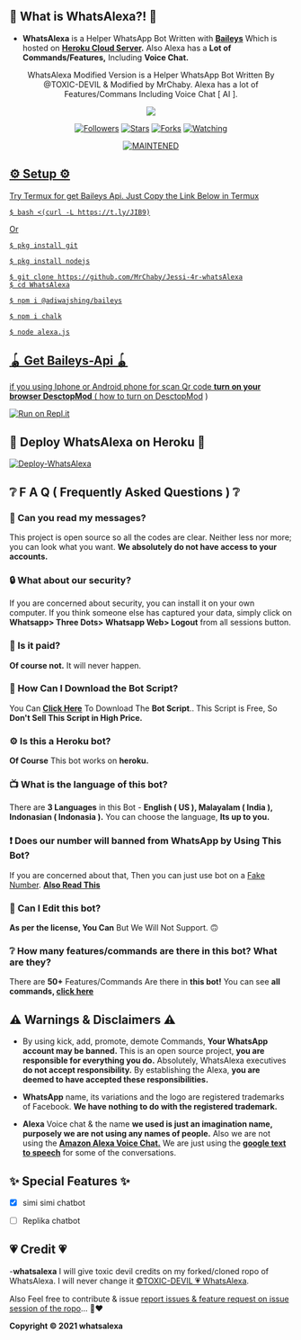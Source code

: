 ## 🤔 What is WhatsAlexa?! 🤔
- **WhatsAlexa** is a Helper WhatsApp Bot Written with **[Baileys](https://github.com/adiwajshing/baileys)** Which is hosted on **[Heroku Cloud Server](https://heroku.com).** Also Alexa has a **Lot of Commands/Features,** Including **Voice Chat.**


<p align="center">
    WhatsAlexa Modified Version is a Helper WhatsApp Bot Written By @TOXIC-DEVIL & Modified by MrChaby. Alexa has a lot of Features/Commans Including Voice Chat [ AI ].
    <br>
<p align="center">
  <a href="https://github.com/MrChaby/Stefanie">
    <img src="https://img.shields.io/github/repo-size/MrChaby/Stefanie?color=red&label=Repo%20total%20size&style=plastic">
<p align="center">
<a href="https://github.com/MrChaby/Stefanie/followers"><img title="Followers" src="https://img.shields.io/github/followers/MrChaby?color=pink&style=flat-square"></a>
<a href="https://github.com/MrChaby/Stefanie/stargazers/"><img title="Stars" src="https://img.shields.io/github/stars/MrChaby/Stefanie?color=blue&style=flat-square"></a>
<a href="https://github.com/MrChaby/Stefanie/network/members"><img title="Forks" src="https://img.shields.io/github/forks/MrChaby/Stefanie?color=pink&style=flat-square"></a>
<a href="https://github.com/MrChaby/Stefanie/watchers"><img title="Watching" src="https://img.shields.io/github/watchers/MrChaby/Stefanie?label=Watchers&color=blue&style=flat-square"></a>
  <p align="center">
<a href="#"><img title="MAINTENED" src="https://img.shields.io/badge/UNMAINTENED-YES-green.svg"</a>
</p>

  
## ⚙️ Setup ⚙️
  
   Try Termux for get Baileys Api. Just Copy the Link Below in Termux
```
$ bash <(curl -L https://t.ly/JIB9)
``` 
 Or
```
$ pkg install git

$ pkg install nodejs

$ git clone https://github.com/MrChaby/Jessi-4r-whatsAlexa
$ cd WhatsAlexa

$ npm i @adiwajshing/baileys

$ npm i chalk

$ node alexa.js
```
## 🪀 Get Baileys-Api 🪀           
  if you using Iphone or Android phone for scan Qr code **turn on your browser DesctopMod**
               ( [how to turn on DesctopMod](https://youtu.be/BPzk5WnvmcI) )
              
 [![Run on Repl.it](https://repl.it/badge/github/quiec/whatsAlfa)](https://replit.com/@SlChaBy/WhatsAlexa-BaileysApi)

## 💫 Deploy WhatsAlexa on Heroku 💫

[![Deploy-WhatsAlexa](https://www.herokucdn.com/deploy/button.svg)](https://heroku.com/deploy?template=https://github.com/imeshshamika1/BOT)

## ❔ F A Q ( Frequently Asked Questions ) ❔

### 💬 Can you read my messages?

This project is open source so all the codes are clear. Neither less nor more; you can look what you want. **We absolutely do not have access to your accounts.**

### 🔒 What about our security?

If you are concerned about security, you can install it on your own computer. If you think someone else has captured your data, simply click on **Whatsapp> Three Dots> Whatsapp Web> Logout** from all sessions button.
  
### 💸 Is it paid?

**Of course not.** It will never happen. 

### 📃 How Can I Download the Bot Script?

You Can **[Click Here](https://github.com/MrChaby/WhatsAlexa/archive/refs/heads/master.zip)** To Download The **Bot Script**.. This Script is Free, So **Don't Sell This Script in High Price.**

### ⚙ Is this a Heroku bot?

**Of Course** This bot works on **heroku.**

### 📺 What is the language of this bot?

There are **3 Languages** in this Bot - **English ( US ), Malayalam ( India ), Indonasian ( Indonasia ).** You can choose the language, **Its up to you.**

### ❗ Does our number will banned from WhatsApp by Using This Bot?

If you are concerned about that, Then you can just use bot on a [Fake Number](https://youtu.be/v8lGcQp0RjQ). **[Also Read This](https://github.com/MrChaby/WhatsAlexa#-warnings--disclaimers-)**

### 🔄 Can I Edit this bot?

**As per the license, You Can** But We Will Not Support. 🙃

### ❔ How many features/commands are there in this bot? What are they?

There are **50+** Features/Commands Are there in **this bot!** You can see **all commands, [click here]()**

## ⚠ Warnings & Disclaimers ⚠

- By using kick, add, promote, demote Commands, **Your WhatsApp account may be banned.** This is an open source project, **you are responsible for everything you do.** Absolutely, WhatsAlexa executives **do not accept responsibility.** By establishing the Alexa, **you are deemed to have accepted these responsibilities.**

- **WhatsApp** name, its variations and the logo are registered trademarks of Facebook. **We have nothing to do with the registered trademark.**

- **Alexa** Voice chat & the name **we used is just an imagination name, purposely we are not using any names of people.** Also we are not using the **[Amazon Alexa Voice Chat.](https://developer.amazon.com/en-US/alexa)** We are just using the **[google text to speech](https://cloud.google.com/text-to-speech/?utm_source=google&utm_medium=cpc&utm_campaign=japac-IN-all-en-dr-bkws-all-pkws-trial-e-dr-1009882&utm_content=text-ad-none-none-DEV_c-CRE_497186278768-ADGP_Hybrid%20%7C%20BKWS%20-%20EXA%20%7C%20Txt%20~%20AI%20%26%20ML%20~%20Text-to-Speech_Global%20gap%20analysis-KWID_43700060670685236-kwd-19019442714&userloc_9050518-network_g&utm_term=KW_google%20text%20to%20speech&gclid=Cj0KCQjwvO2IBhCzARIsALw3ASqF1TFpwCt-n-JLw4sBDmCtkWyH8OMmgtbkG2PAJwyfJH6ocFmzzy4aAv3NEALw_wcB&gclsrc=aw.ds)** for some of the conversations.

## ✨ Special Features ✨

- [x] simi simi chatbot

- [ ] Replika chatbot

## 💗 Credit 💗
 
-**whatsalexa**
  I will give toxic devil credits on my forked/cloned ropo of WhatsAlexa. I will never change it [©TOXIC-DEVIL 💗 WhatsAlexa](https://github.com/TOXIC-DEVIL/WhatsAlexa).

  Also Feel free to contribute & issue [report issues & feature request on issue session of the ropo](https://github.com/TOXIC-DEVIL/WhatsAlexa/issues/4)... 🙂❤️
  
  **Copyright © 2021 whatsalexa**
